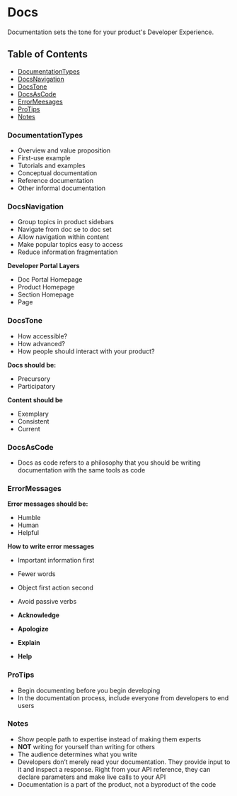 # Docs

Documentation sets the tone for your product's Developer Experience.

## Table of Contents

* [DocumentationTypes](#documentationtypes)<br>
* [DocsNavigation](#docsnavigation)<br>
* [DocsTone](#docstone)<br>
* [DocsAsCode](#docsAsCode) <br>
* [ErrorMeesages](#errormessages)<br>
* [ProTips](#protips)<br>
* [Notes](#notes)<br>

### DocumentationTypes

- Overview and value proposition
- First-use example
- Tutorials and examples
- Conceptual documentation
- Reference documentation
- Other informal documentation

### DocsNavigation

- Group topics in product sidebars
- Navigate from doc se to doc set
- Allow navigation within content
- Make popular topics easy to access
- Reduce information fragmentation

**Developer Portal Layers**

- Doc Portal Homepage
- Product Homepage
- Section Homepage
- Page

### DocsTone

- How accessible?
- How advanced?
- How people should interact with your product?

**Docs should be:**

- Precursory
- Participatory

**Content should be**

- Exemplary
- Consistent
- Current

### DocsAsCode

* Docs as code refers to a philosophy that you should be writing documentation with the same tools as code

### ErrorMessages

**Error messages should be:**

- Humble
- Human
- Helpful

**How to write error messages**

- Important information first
- Fewer words
- Object first action second
- Avoid passive verbs

- **Acknowledge**
- **Apologize**
- **Explain**
- **Help**

### ProTips

- Begin documenting before you begin developing
- In the documentation process, include everyone from developers to end users

### Notes

* Show people path to expertise instead of making them experts
* **NOT** writing for yourself than writing for others
* The audience determines what you write
* Developers don’t merely read your documentation. They provide input to it and inspect a response. Right from your API reference, they can declare parameters and make live calls to your API
* Documentation is a part of the product, not a byproduct of the code


